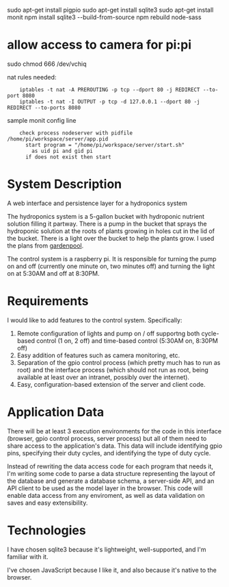 sudo apt-get install pigpio
sudo apt-get install sqlite3
sudo apt-get install monit
npm install sqlite3 --build-from-source
npm rebuild node-sass

# allow access to camera for pi:pi
sudo chmod 666 /dev/vchiq

nat rules needed:

        iptables -t nat -A PREROUTING -p tcp --dport 80 -j REDIRECT --to-port 8080
        iptables -t nat -I OUTPUT -p tcp -d 127.0.0.1 --dport 80 -j REDIRECT --to-ports 8080

sample monit config line

        check process nodeserver with pidfile /home/pi/workspace/server/app.pid
          start program = "/home/pi/workspace/server/start.sh"
            as uid pi and gid pi
          if does not exist then start


System Description
==================

A web interface and persistence layer for a hydroponics system

The hydroponics system is a 5-gallon bucket with hydroponic nutrient solution filling it partway. There is
a pump in the bucket that sprays the hydroponic solution at the roots of plants growing in holes cut in the
lid of the bucket. There is a light over the bucket to help the plants grow. I used the plans from 
[gardenpool](https://gardenpool.org/online-classes/how-to-make-a-simple-5-gallon-bucket-aeroponics-system).

The control system is a raspberry pi. It is responsible for turning the pump on and off (currently one minute on,
two minutes off) and turning the light on at 5:30AM and off at 8:30PM. 


Requirements
============

I would like to add features to the control system. Specifically:

  1. Remote configuration of lights and pump on / off supportng both cycle-based control (1 on, 2 off) and time-based
     control (5:30AM on, 8:30PM off)
  2. Easy addition of features such as camera monitoring, etc.
  3. Separation of the gpio control process (which pretty much has to run as root) and the interface process
     (which should not run as root, being available at least over an intranet, possibly over the internet).
  4. Easy, configuration-based extension of the server and client code.


Application Data
================

There will be at least 3 execution environments for the code in this interface (browser, gpio control process,
server process) but all of them need to share access to the application's data. This data will include identifying
gpio pins, specifying their duty cycles, and identifying the type of duty cycle. 

Instead of rewriting the data access code for each program that needs it, I'm writing some code to parse a data
structure representing the layout of the database and generate a database schema, a server-side API, and an API
client to be used as the model layer in the browser. This code will enable data access from any enviroment, as well
as data validation on saves and easy extensibility.


Technologies
============

I have chosen sqlite3 because it's lightweight, well-supported, and I'm familiar with it.

I've chosen JavaScript because I like it, and also because it's native to the browser.
